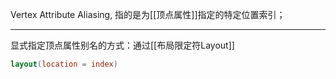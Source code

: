 Vertex Attribute Aliasing, 指的是为[[顶点属性]]指定的特定位置索引；
***
显式指定顶点属性别名的方式：通过[[布局限定符Layout]]
```glsl
layout(location = index)
```


